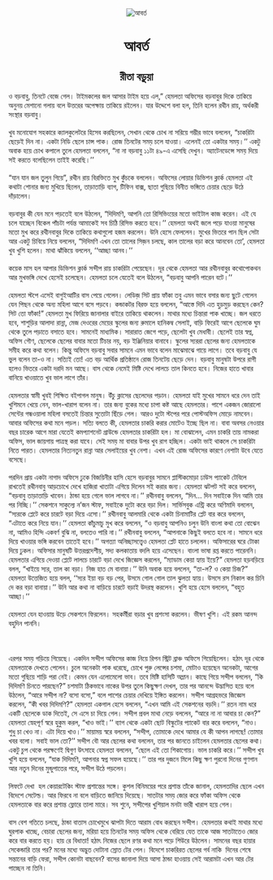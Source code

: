 <div align=center> <img src="http://images.anandabazar.com/polopoly_fs/1.1052216.1569698204!/image/image.jpg_gen/derivatives/box_731_402/image.jpg" alt="আবর্ত" align="center" ></div>
<h1 align=center>আবর্ত</h1>
<h2 align=center>রীতা বড়ুয়া</h2>
&#x993; &#x9AC;&#x9DC;&#x9AC;&#x9BE;&#x9AC;&#x9C1;, &#x9A4;&#x9BF;&#x9A8;&#x99F;&#x9C7; &#x9AC;&#x9C7;&#x99C;&#x9C7; &#x997;&#x9C7;&#x9B2;&#x964; &#x99F;&#x9BE;&#x987;&#x9AE;&#x995;&#x9B2;&#x9C7;&#x9B0; &#x99C;&#x9B2; &#x986;&#x9B8;&#x9BE;&#x9B0; &#x99F;&#x9BE;&#x987;&#x9AE; &#x9B9;&#x9DF;&#x9C7; &#x98F;&#x9B2;,&#x201D; &#x9B9;&#x9C7;&#x9AE;&#x9B2;&#x9A4;&#x9BE; &#x985;&#x9AB;&#x9BF;&#x9B8;&#x9C7;&#x9B0; &#x9AC;&#x9DC;&#x9AC;&#x9BE;&#x9AC;&#x9C1;&#x9B0; &#x9A6;&#x9BF;&#x995;&#x9C7; &#x9A4;&#x9BE;&#x995;&#x9BF;&#x9DF;&#x9C7; &#x985;&#x9A8;&#x9C1;&#x9A8;&#x9DF; &#x9AE;&#x9C7;&#x9B6;&#x9BE;&#x9A8;&#x9CB; &#x997;&#x9B2;&#x9BE;&#x9DF; &#x9AC;&#x9B2;&#x9C7; &#x989;&#x9A4;&#x9CD;&#x9A4;&#x9B0;&#x9C7;&#x9B0; &#x985;&#x9AA;&#x9C7;&#x995;&#x9CD;&#x9B7;&#x9BE;&#x9DF; &#x9A4;&#x9BE;&#x995;&#x9BF;&#x9DF;&#x9C7; &#x9B0;&#x987;&#x9B2;&#x9C7;&#x9A8;&#x964; &#x9AF;&#x9BE;&#x9B0; &#x989;&#x9A6;&#x9CD;&#x9A6;&#x9C7;&#x9B6;&#x9C7; &#x9AC;&#x9B2;&#x9BE; &#x9B9;&#x9B2;, &#x9A4;&#x9BF;&#x9A8;&#x9BF; &#x9B9;&#x9B2;&#x9C7;&#x9A8; &#x9B0;&#x9A5;&#x9C0;&#x9A8; &#x9B0;&#x9BE;&#x9DF;, &#x985;&#x9B0;&#x9CD;&#x9A5;&#x995;&#x9B0;&#x9C0; &#x9B8;&#x982;&#x9B8;&#x9CD;&#x9A5;&#x9BE;&#x9B0; &#x9AC;&#x9DC;&#x9AC;&#x9BE;&#x9AC;&#x9C1;&#x964;&#xA0;<br> <br>&#x996;&#x9C1;&#x9AC; &#x9AE;&#x9A8;&#x9CB;&#x9AF;&#x9CB;&#x997; &#x9B8;&#x9B9;&#x995;&#x9BE;&#x9B0;&#x9C7; &#x995;&#x9CD;&#x9AF;&#x9BE;&#x9B2;&#x995;&#x9C1;&#x9B2;&#x9C7;&#x99F;&#x9B0;&#x9C7; &#x9B9;&#x9BF;&#x9B8;&#x9C7;&#x9AC; &#x995;&#x9B0;&#x99B;&#x9BF;&#x9B2;&#x9C7;&#x9A8;, &#x9B8;&#x9C7;&#x996;&#x9BE;&#x9A8; &#x9A5;&#x9C7;&#x995;&#x9C7; &#x99A;&#x9CB;&#x996; &#x9A8;&#x9BE; &#x9B8;&#x9B0;&#x9BF;&#x9DF;&#x9C7; &#x997;&#x9AE;&#x9CD;&#x9AD;&#x9C0;&#x9B0; &#x9AD;&#x9BE;&#x9AC;&#x9C7; &#x9AC;&#x9B2;&#x9B2;&#x9C7;&#x9A8;, &#x201C;&#x99A;&#x9BE;&#x995;&#x9B0;&#x9BF;&#x99F;&#x9BE; &#x99B;&#x9C7;&#x9DC;&#x9C7;&#x987; &#x9A6;&#x9BF;&#x9A8; &#x9A8;&#x9BE;&#x964; &#x98F;&#x995;&#x99F;&#x9BE; &#x9A8;&#x9BF;&#x9A1;&#x9BF; &#x99B;&#x9C7;&#x9B2;&#x9C7; &#x99A;&#x9BE;&#x9A8;&#x9CD;&#x9B8; &#x9AA;&#x9BE;&#x995;&#x964; &#x9B0;&#x9CB;&#x99C; &#x9A4;&#x9BF;&#x9A8;&#x99F;&#x9C7;&#x9B0; &#x9B8;&#x9AE;&#x9DF; &#x99A;&#x9B2;&#x9C7; &#x9AF;&#x9BE;&#x993;&#x9DF;&#x9BE;&#x964; &#x98F;&#x9B2;&#x9C7;&#x9A8;&#x987; &#x9A4;&#x9CB; &#x98F;&#x995;&#x99F;&#x9BE;&#x9B0; &#x9B8;&#x9AE;&#x9DF;&#x964;&#x2019;&#x2019; &#x98F;&#x995;&#x99F;&#x9C1; &#x985;&#x9AC;&#x9BE;&#x995; &#x9B9;&#x9DF;&#x9C7; &#x99A;&#x9CB;&#x996; &#x995;&#x9AA;&#x9BE;&#x9B2;&#x9C7; &#x9A4;&#x9C1;&#x9B2;&#x9C7; &#x9B9;&#x9C7;&#x9AE;&#x9B2;&#x9A4;&#x9BE; &#x9AC;&#x9B2;&#x9B2;&#x9C7;&#x9A8;, &#x201C;&#x9A8;&#x9BE; &#x9A8;&#x9BE; &#x9AC;&#x9DC;&#x9AC;&#x9BE;&#x9AC;&#x9C1; &#x9E7;&#x9E7;&#x99F;&#x9BE; &#x9EA;&#x9EF;-&#x98F; &#x98F;&#x9B8;&#x9C7;&#x99B;&#x9BF; &#x9A6;&#x9C7;&#x996;&#x9C1;&#x9A8;&#x964; &#x985;&#x9CD;&#x9AF;&#x9BE;&#x99F;&#x9C7;&#x9A8;&#x9A1;&#x9C7;&#x9A8;&#x9CD;&#x9B8;&#x9C7; &#x9B8;&#x9AE;&#x9DF; &#x9A6;&#x9BF;&#x9DF;&#x9C7; &#x9B8;&#x987; &#x995;&#x9B0;&#x9A4;&#x9C7; &#x9AC;&#x9B2;&#x9C7;&#x99B;&#x9BF;&#x9B2;&#x9C7;&#x9A8; &#x9A4;&#x9BE;&#x987;&#x987; &#x995;&#x9B0;&#x9C7;&#x99B;&#x9BF;&#x964;&#x2019;&#x2019;&#xA0;<br> <br>&#x201C;&#x9AF;&#x9BE;&#x9A8; &#x9AF;&#x9BE;&#x9A8; &#x99C;&#x9B2; &#x9A4;&#x9C1;&#x9B2;&#x9C1;&#x9A8; &#x997;&#x9BF;&#x9DF;&#x9C7;&#x201D;, &#x9B0;&#x9A5;&#x9C0;&#x9A8; &#x9B0;&#x9BE;&#x9DF; &#x9AC;&#x9BF;&#x9B0;&#x995;&#x9CD;&#x9A4;&#x9BF;&#x9A4;&#x9C7; &#x9AE;&#x9C1;&#x996; &#x995;&#x9C1;&#x981;&#x99A;&#x995;&#x9C7; &#x9AC;&#x9B2;&#x9B2;&#x9C7;&#x9A8;&#x964; &#x985;&#x9AB;&#x9BF;&#x9B8;&#x9C7;&#x9B0; &#x9B2;&#x9CB;&#x9DF;&#x9BE;&#x9B0; &#x9A1;&#x9BF;&#x9AD;&#x9BF;&#x9B6;&#x9A8; &#x995;&#x9CD;&#x9B2;&#x9BE;&#x9B0;&#x9CD;&#x995; &#x9B9;&#x9C7;&#x9AE;&#x9B2;&#x9A4;&#x9BE; &#x98F;&#x987; &#x995;&#x9A5;&#x9BE;&#x99F;&#x9BE; &#x9B6;&#x9CB;&#x9A8;&#x9BE;&#x9B0; &#x99C;&#x9A8;&#x9CD;&#x9AF; &#x9AE;&#x9C1;&#x996;&#x9BF;&#x9DF;&#x9C7; &#x99B;&#x9BF;&#x9B2;&#x9C7;&#x9A8;, &#x9A4;&#x9BE;&#x9DC;&#x9BE;&#x9A4;&#x9BE;&#x9DC;&#x9BF; &#x9AC;&#x9CD;&#x9AF;&#x9BE;&#x997;, &#x99F;&#x9BF;&#x9AB;&#x9BF;&#x9A8; &#x9AC;&#x9BE;&#x995;&#x9CD;&#x9B8;, &#x99B;&#x9BE;&#x9A4;&#x9BE; &#x997;&#x9C1;&#x99B;&#x9BF;&#x9DF;&#x9C7; &#x9AC;&#x9BF;&#x9A8;&#x9C0;&#x9A4; &#x9AD;&#x999;&#x9CD;&#x997;&#x9BF;&#x9A4;&#x9C7; &#x99A;&#x9C7;&#x9DF;&#x9BE;&#x9B0; &#x99B;&#x9C7;&#x9DC;&#x9C7; &#x989;&#x9A0;&#x9C7; &#x9A6;&#x9BE;&#x981;&#x9DC;&#x9BE;&#x9B2;&#x9C7;&#x9A8;&#x964;<br> <br>&#x9AC;&#x9DC;&#x9AC;&#x9BE;&#x9AC;&#x9C1;&#x9B0; &#x995;&#x9C0; &#x9AF;&#x9C7;&#x9A8; &#x9AE;&#x9A8;&#x9C7; &#x9AA;&#x9DC;&#x9A4;&#x9C7;&#x987; &#x9AC;&#x9B2;&#x9C7; &#x989;&#x9A0;&#x9B2;&#x9C7;&#x9A8;, &#x201C;&#x9A6;&#x9BF;&#x9A6;&#x9BF;&#x9AE;&#x9A3;&#x9BF;, &#x986;&#x9AA;&#x9A8;&#x9BF; &#x9A4;&#x9CB; &#x9B0;&#x9BF;&#x9B8;&#x9BF;&#x9AD;&#x9BF;&#x982;&#x9DF;&#x9C7;&#x9B0; &#x9AE;&#x9A4;&#x9CB; &#x9AD;&#x9BE;&#x987;&#x99F;&#x9BE;&#x9B2; &#x995;&#x9BE;&#x99C; &#x995;&#x9B0;&#x9C7;&#x9A8;&#x964; &#x98F;&#x987; &#x9AF;&#x9C7; &#x99A;&#x9B2;&#x9C7; &#x9AF;&#x9BE;&#x99A;&#x9CD;&#x99B;&#x9C7;&#x9A8; &#x9AC;&#x9BF;&#x995;&#x9C7;&#x9B2; &#x9AA;&#x9BE;&#x981;&#x99A;&#x99F;&#x9BE; &#x9AA;&#x9B0;&#x9CD;&#x9AF;&#x9A8;&#x9CD;&#x9A4; &#x986;&#x9AE;&#x9BE;&#x995;&#x9C7;&#x987; &#x9B8;&#x9AC; &#x99A;&#x9BF;&#x9A0;&#x9BF; &#x9B0;&#x9BF;&#x9B8;&#x9BF;&#x9AD; &#x995;&#x9B0;&#x9A4;&#x9C7; &#x9B9;&#x9AC;&#x9C7;&#x964;&#x2019;&#x2019; &#x9B9;&#x9C7;&#x9AE;&#x9B2;&#x9A4;&#x9BE; &#x985;&#x9A5;&#x987; &#x99C;&#x9B2;&#x9C7; &#x9AA;&#x9DC;&#x9C7; &#x9AF;&#x9BE;&#x993;&#x9DF;&#x9BE; &#x9AE;&#x9BE;&#x9A8;&#x9C1;&#x9B7;&#x9C7;&#x9B0; &#x9AE;&#x9A4;&#x9CB; &#x9AE;&#x9C1;&#x996; &#x995;&#x9B0;&#x9C7; &#x9B0;&#x9A5;&#x9C0;&#x9A8;&#x9AC;&#x9BE;&#x9AC;&#x9C1;&#x9B0; &#x9A6;&#x9BF;&#x995;&#x9C7; &#x9A4;&#x9BE;&#x995;&#x9BF;&#x9DF;&#x9C7; &#x995;&#x9A5;&#x9BE;&#x997;&#x9C1;&#x9B2;&#x9CB; &#x9B9;&#x99C;&#x9AE; &#x995;&#x9B0;&#x9B2;&#x9C7;&#x9A8;&#x964; &#x989;&#x9A8;&#x9BF; &#x9B9;&#x9C7;&#x9B8;&#x9C7; &#x9AB;&#x9C7;&#x9B2;&#x9B2;&#x9C7;&#x9A8;&#x964; &#x9AE;&#x9C1;&#x996;&#x9C7;&#x9B0; &#x9AD;&#x9BF;&#x9A4;&#x9B0;&#x9C7; &#x9AA;&#x9BE;&#x9A8; &#x99B;&#x9BF;&#x9B2; &#x9B8;&#x9C7;&#x99F;&#x9BE; &#x986;&#x9B0; &#x98F;&#x995;&#x99F;&#x9C1; &#x99A;&#x9BF;&#x9AC;&#x9BF;&#x9DF;&#x9C7; &#x9A8;&#x9BF;&#x9DF;&#x9C7; &#x9AC;&#x9B2;&#x9B2;&#x9C7;&#x9A8;, &#x201C;&#x9A6;&#x9BF;&#x9A6;&#x9BF;&#x9AE;&#x9A3;&#x9BF; &#x98F;&#x996;&#x9A8; &#x9A4;&#x9CB; &#x9A4;&#x9BE;&#x9B2;&#x9C7;&#x9B0; &#x9B8;&#x9BF;&#x99C;&#x9BC;&#x9A8; &#x99A;&#x9B2;&#x99B;&#x9C7;, &#x995;&#x9BE;&#x9B2; &#x9A4;&#x9BE;&#x9B2;&#x9C7;&#x9B0; &#x9AC;&#x9DC;&#x9BE; &#x995;&#x9B0;&#x9C7; &#x986;&#x9A8;&#x9AC;&#x9C7;&#x9A8; &#x9A4;&#x9CB;&#x2019;, &#x9B9;&#x9C7;&#x9AE;&#x9B2;&#x9A4;&#x9BE; &#x996;&#x9C1;&#x9AC; &#x996;&#x9C1;&#x9B6;&#x9BF; &#x9B9;&#x9B2;&#x9C7;&#x9A8;&#x964; &#x9AE;&#x9BE;&#x9A5;&#x9BE; &#x99D;&#x9BE;&#x981;&#x995;&#x9BF;&#x9DF;&#x9C7; &#x9AC;&#x9B2;&#x9B2;&#x9C7;&#x9A8;, &#x2018;&#x2018;&#x986;&#x99A;&#x9CD;&#x99B;&#x9BE; &#x986;&#x9A8;&#x9AC;&#x964;&#x2019;&#x2019;&#xA0;<br> <br>&#x995;&#x9DF;&#x9C7;&#x995; &#x9AE;&#x9BE;&#x9B8; &#x9B9;&#x9B2; &#x986;&#x9AA;&#x9BE;&#x9B0; &#x9A1;&#x9BF;&#x9AD;&#x9BF;&#x9B6;&#x9A8; &#x995;&#x9CD;&#x9B2;&#x9BE;&#x9B0;&#x9CD;&#x995; &#x9B8;&#x9A8;&#x9CD;&#x9A6;&#x9C0;&#x9AA; &#x9B0;&#x9BE;&#x9DF; &#x99A;&#x9BE;&#x995;&#x9B0;&#x9BF;&#x99F;&#x9BE; &#x9AA;&#x9C7;&#x9DF;&#x9C7;&#x99B;&#x9C7;&#x9A8;&#x964; &#x9A6;&#x9C2;&#x9B0; &#x9A5;&#x9C7;&#x995;&#x9C7; &#x9B9;&#x9C7;&#x9AE;&#x9B2;&#x9A4;&#x9BE; &#x986;&#x9B0; &#x9B0;&#x9A5;&#x9C0;&#x9A8;&#x9AC;&#x9BE;&#x9AC;&#x9C1;&#x9B0; &#x995;&#x9A5;&#x9CB;&#x9AA;&#x9CB;&#x995;&#x9A5;&#x9A8; &#x986;&#x9B0; &#x9AE;&#x9C1;&#x996;&#x9AD;&#x999;&#x9CD;&#x997;&#x9BF; &#x9A6;&#x9C7;&#x996;&#x9C7; &#x9B9;&#x9C7;&#x9B8;&#x9C7;&#x987; &#x99A;&#x9B2;&#x9C7;&#x99B;&#x9C7;&#x9A8;&#x964; &#x9B9;&#x9C7;&#x9AE;&#x9B2;&#x9A4;&#x9BE; &#x99A;&#x9B2;&#x9C7; &#x9AF;&#x9C7;&#x9A4;&#x9C7;&#x987; &#x9AC;&#x9B2;&#x9C7; &#x989;&#x9A0;&#x9B2;&#x9C7;&#x9A8;, &#x201C;&#x9AC;&#x9DC;&#x9AC;&#x9BE;&#x9AC;&#x9C1; &#x986;&#x9AA;&#x9A8;&#x9BF; &#x9AA;&#x9BE;&#x9B0;&#x9C7;&#x9A8; &#x9AC;&#x99F;&#x9C7;&#x964;&#x2019;&#x2019;<br> <br>&#x9B9;&#x9C7;&#x9AE;&#x9B2;&#x9A4;&#x9BE; &#x9B8;&#x9CD;&#x99F;&#x9AA;&#x9C7; &#x98F;&#x9B8;&#x9C7;&#x987; &#x9AC;&#x9BE;&#x997;&#x9C1;&#x987;&#x986;&#x99F;&#x9BF;&#x9B0; &#x9AC;&#x9BE;&#x9B8; &#x9AA;&#x9C7;&#x9DF;&#x9C7; &#x997;&#x9C7;&#x9B2;&#x9C7;&#x9A8;&#x964; &#x9B2;&#x9C7;&#x9A1;&#x9BF;&#x99C;&#x9BC; &#x9B8;&#x9BF;&#x99F; &#x9AA;&#x9CD;&#x9B0;&#x9BE;&#x9DF; &#x9AB;&#x9BE;&#x981;&#x995;&#x9BE; &#x9A4;&#x9AC;&#x9C1; &#x98F;&#x9AE;&#x9A8; &#x9AD;&#x9BE;&#x9AC;&#x9C7; &#x9AC;&#x9B8;&#x9BE;&#x9B0; &#x99C;&#x9A8;&#x9CD;&#x9AF; &#x99B;&#x9C1;&#x99F;&#x9C7; &#x997;&#x9C7;&#x9B2;&#x9C7;&#x9A8; &#x9AF;&#x9C7;&#x9A8; &#x9AA;&#x9BF;&#x99B;&#x9A8; &#x9A5;&#x9C7;&#x995;&#x9C7; &#x985;&#x9A8;&#x9CD;&#x9AF; &#x9AE;&#x9B9;&#x9BF;&#x9B2;&#x9BE; &#x986;&#x997;&#x9C7; &#x9AC;&#x9B8;&#x9C7; &#x9AA;&#x9DC;&#x9AC;&#x9C7;&#x964; &#x995;&#x9A8;&#x9CD;&#x9A1;&#x9BE;&#x995;&#x99F;&#x9B0; &#x9AC;&#x9BF;&#x9B0;&#x995;&#x9CD;&#x9A4; &#x9B9;&#x9DF;&#x9C7; &#x9AC;&#x9B2;&#x9B2;&#x9C7;&#x9A8;, &#x201C;&#x986;&#x9B8;&#x9CD;&#x9A4;&#x9C7; &#x9A6;&#x9BF;&#x9A6;&#x9BF; &#x98F;&#x9A4; &#x9B9;&#x9C1;&#x9DC;&#x9AE;&#x9C1;&#x9DC; &#x995;&#x9B0;&#x99B;&#x9C7;&#x9A8; &#x995;&#x9C7;&#x9A8;? &#x9B8;&#x9BF;&#x99F; &#x9A4;&#x9CB; &#x9AB;&#x9BE;&#x981;&#x995;&#x9BE;!&#x201D; &#x9B9;&#x9C7;&#x9AE;&#x9B2;&#x9A4;&#x9BE; &#x9AE;&#x9C1;&#x996; &#x9AB;&#x9BF;&#x9B0;&#x9BF;&#x9DF;&#x9C7; &#x99C;&#x9BE;&#x9A8;&#x9BE;&#x9B2;&#x9BE;&#x9B0; &#x9AC;&#x9BE;&#x987;&#x9B0;&#x9C7; &#x9A4;&#x9BE;&#x995;&#x9BF;&#x9DF;&#x9C7; &#x9A5;&#x9BE;&#x995;&#x9B2;&#x9C7;&#x9A8;&#x964; &#x9AE;&#x9BE;&#x9A5;&#x9BE;&#x9B0; &#x9AE;&#x9A7;&#x9CD;&#x9AF;&#x9C7; &#x99A;&#x9BF;&#x9A8;&#x9CD;&#x9A4;&#x9BE;&#x9B0;&#x9BE; &#x9AA;&#x9BE;&#x995; &#x996;&#x9BE;&#x99A;&#x9CD;&#x99B;&#x9C7;&#x964; &#x99C;&#x9B2; &#x9A7;&#x9B0;&#x9A4;&#x9C7; &#x9B9;&#x9AC;&#x9C7;, &#x9B6;&#x9BE;&#x9B6;&#x9C1;&#x9DC;&#x9BF;&#x9B0; &#x986;&#x9B2;&#x9BE;&#x9A6;&#x9BE; &#x9B0;&#x9BE;&#x9A8;&#x9CD;&#x9A8;&#x9BE;, &#x9AE;&#x9C7;&#x99C; &#x9A6;&#x9C7;&#x993;&#x9B0;&#x9C7;&#x9B0; &#x9AE;&#x9C7;&#x9DF;&#x9C7;&#x9B0; &#x9B8;&#x9CD;&#x995;&#x9C1;&#x9B2;&#x9C7;&#x9B0; &#x99C;&#x9A8;&#x9CD;&#x9AF; &#x9B0;&#x9C1;&#x9AE;&#x9BE;&#x9B2;&#x9C7; &#x9B9;&#x9BE;&#x9A8;&#x9BF;&#x995;&#x9AE;&#x9CD;&#x9AC; &#x9B8;&#x9C7;&#x9B2;&#x9BE;&#x987;, &#x9AC;&#x9BE;&#x9DC;&#x9BF; &#x9AB;&#x9BF;&#x9B0;&#x9C7;&#x987; &#x986;&#x997;&#x9C7; &#x99B;&#x9C7;&#x9B2;&#x9C7;&#x995;&#x9C7; &#x998;&#x9C1;&#x9AE; &#x9A5;&#x9C7;&#x995;&#x9C7; &#x9A4;&#x9C1;&#x9B2;&#x9C7; &#x9AA;&#x9DC;&#x9BE;&#x9A4;&#x9C7; &#x9AC;&#x9B8;&#x9BE;&#x9A4;&#x9C7; &#x9B9;&#x9AC;&#x9C7;&#x964; &#x9B8;&#x9BE;&#x9AE;&#x9A8;&#x9C7;&#x987; &#x9AE;&#x9BE;&#x9A7;&#x9CD;&#x9AF;&#x9AE;&#x9BF;&#x995;&#x964; &#x9B8;&#x9BE;&#x9B0;&#x9BE;&#x9B0;&#x9BE;&#x9A4; &#x99C;&#x9C7;&#x997;&#x9C7; &#x9AA;&#x9DC;&#x9C7;, &#x99B;&#x9C7;&#x9B2;&#x9C7;&#x99F;&#x9BE; &#x996;&#x9C1;&#x9AC; &#x9AE;&#x9C7;&#x9A7;&#x9BE;&#x9AC;&#x9C0;&#x964; &#x99B;&#x9C7;&#x9B2;&#x9C7;&#x987; &#x9A4;&#x9BE;&#x9B0; &#x9B8;&#x9CD;&#x9AC;&#x9AA;&#x9CD;&#x9A8;, &#x985;&#x9AB;&#x9BF;&#x9B8; &#x997;&#x9CC;&#x9A3;, &#x99B;&#x9C7;&#x9B2;&#x9C7;&#x995;&#x9C7; &#x99B;&#x9C7;&#x9B2;&#x9C7;&#x9B0; &#x9AC;&#x9BE;&#x9AC;&#x9BE;&#x9B0; &#x9AE;&#x9A4;&#x9CB; &#x99F;&#x9BF;&#x99A;&#x9BE;&#x9B0; &#x9A8;&#x9DF;, &#x9AC;&#x9DC; &#x987;&#x99E;&#x9CD;&#x99C;&#x9BF;&#x9A8;&#x9BF;&#x9DF;&#x9BE;&#x9B0; &#x9AC;&#x9BE;&#x9A8;&#x9BE;&#x9AC;&#x9C7;&#x964; &#x9B8;&#x9CD;&#x995;&#x9C1;&#x9B2;&#x9C7;&#x9B0; &#x9B8;&#x9CD;&#x9AF;&#x9B0;&#x9B0;&#x9BE; &#x99B;&#x9C7;&#x9B2;&#x9C7;&#x9B0; &#x99C;&#x9A8;&#x9CD;&#x9AF; &#x9B9;&#x9C7;&#x9AE;&#x9B2;&#x9A4;&#x9BE;&#x995;&#x9C7; &#x9B8;&#x9AE;&#x9C0;&#x9B9; &#x995;&#x9B0;&#x9C7; &#x995;&#x9A5;&#x9BE; &#x9AC;&#x9B2;&#x9C7;&#x9A8;&#x964; &#x995;&#x9BF;&#x9A8;&#x9CD;&#x9A4;&#x9C1; &#x985;&#x9AB;&#x9BF;&#x9B8;&#x9C7; &#x9AC;&#x9DC;&#x9AC;&#x9BE;&#x9AC;&#x9C1; &#x9B8;&#x9AC;&#x9BE;&#x9B0; &#x9B8;&#x9BE;&#x9AE;&#x9A8;&#x9C7; &#x98F;&#x9AE;&#x9A8; &#x9AD;&#x9BE;&#x9AC;&#x9C7; &#x9AC;&#x9B2;&#x9C7;&#x9A8; &#x9AE;&#x9BE;&#x99D;&#x9C7;&#x9AE;&#x9BE;&#x99D;&#x9C7; &#x997;&#x9BE;&#x9DF;&#x9C7; &#x9B2;&#x9BE;&#x997;&#x9C7;&#x964; &#x9A4;&#x9AC;&#x9C7; &#x9AC;&#x9DC;&#x9AC;&#x9BE;&#x9AC;&#x9C1; &#x9AF;&#x9C7; &#x9AD;&#x9C1;&#x9B2; &#x9AC;&#x9B2;&#x9C7;&#x9A8; &#x9A4;&#x9BE;-&#x993; &#x9A8;&#x9BE;&#x964; &#x9B8;&#x9A4;&#x9CD;&#x9AF;&#x9BF;&#x987; &#x9A4;&#x9CB;! &#x98F;&#x9A4; &#x9AC;&#x9DC; &#x986;&#x9B0;&#x9CD;&#x9A5;&#x9BF;&#x995; &#x9AA;&#x9CD;&#x9B0;&#x9A4;&#x9BF;&#x9B7;&#x9CD;&#x9A0;&#x9BE;&#x9A8;&#x9C7; &#x9B0;&#x9CB;&#x99C; &#x9A4;&#x9BF;&#x9A8;&#x99F;&#x9C7;&#x9DF; &#x99B;&#x9C7;&#x9DC;&#x9C7; &#x9A6;&#x9C7;&#x9A8;&#x964; &#x9AC;&#x9DC;&#x9AC;&#x9BE;&#x9AC;&#x9C1; &#x9AE;&#x9BE;&#x9A8;&#x9C1;&#x9B7;&#x99F;&#x9BE; &#x989;&#x9AA;&#x9B0;&#x9C7; &#x9B0;&#x9BE;&#x997;&#x9C0; &#x9B9;&#x9B2;&#x9C7;&#x993; &#x9AD;&#x9BF;&#x9A4;&#x9B0;&#x9C7; &#x98F;&#x995;&#x99F;&#x9BE; &#x9A6;&#x9B0;&#x9A6;&#x9BF; &#x9AE;&#x9A8; &#x986;&#x99B;&#x9C7;&#x964; &#x9AC;&#x9BE;&#x9B8; &#x9A5;&#x9C7;&#x995;&#x9C7; &#x9A8;&#x9C7;&#x9AE;&#x9C7;&#x987; &#x9AE;&#x9BF;&#x9B7;&#x9CD;&#x99F;&#x9BF; &#x9A6;&#x9C7;&#x996;&#x9C7; &#x9B2;&#x9BE;&#x9B2;&#x99A;&#x9C7; &#x9A4;&#x9BE;&#x9B2; &#x995;&#x9BF;&#x9A8;&#x9A4;&#x9C7; &#x9B9;&#x9AC;&#x9C7;&#x964; &#x9A8;&#x9BF;&#x99C;&#x9C7;&#x9B0; &#x9B9;&#x9BE;&#x9A4;&#x9C7; &#x996;&#x9BE;&#x9AC;&#x9BE;&#x9B0; &#x9AC;&#x9BE;&#x9A8;&#x9BF;&#x9DF;&#x9C7; &#x996;&#x9BE;&#x993;&#x9DF;&#x9BE;&#x9A4;&#x9C7; &#x996;&#x9C1;&#x9AC; &#x9AD;&#x9BE;&#x9B2; &#x9B2;&#x9BE;&#x997;&#x9C7; &#x9A4;&#x9BE;&#x981;&#x9B0;&#x964;&#xA0;<br> <br>&#x9B9;&#x9C7;&#x9AE;&#x9B2;&#x9A4;&#x9BE;&#x9B0; &#x9B8;&#x9CD;&#x9AC;&#x9BE;&#x9AE;&#x9C0; &#x996;&#x9C1;&#x9AC;&#x987; &#x9B6;&#x9BF;&#x995;&#x9CD;&#x9B7;&#x9BF;&#x9A4; &#x9AC;&#x987;&#x9AA;&#x9BE;&#x997;&#x9B2; &#x9AE;&#x9BE;&#x9A8;&#x9C1;&#x9B7;&#x964; &#x989;&#x981;&#x99A;&#x9C1; &#x995;&#x9CD;&#x9B2;&#x9BE;&#x9B8;&#x9C7;&#x9B0; &#x99B;&#x9C7;&#x9B2;&#x9C7;&#x9A6;&#x9C7;&#x9B0; &#x9AA;&#x9DC;&#x9BE;&#x9A8;&#x964; &#x9B9;&#x9C7;&#x9AE;&#x9B2;&#x9A4;&#x9BE; &#x9AF;&#x9BE;&#x987; &#x9AE;&#x9C1;&#x996;&#x9C7;&#x9B0; &#x9B8;&#x9BE;&#x9AE;&#x9A8;&#x9C7; &#x9A7;&#x9B0;&#x9C7; &#x9A6;&#x9C7;&#x9A8; &#x9A4;&#x9BE;&#x987; &#x996;&#x9C1;&#x9B6;&#x9BF;&#x9AE;&#x9A8;&#x9C7; &#x996;&#x9C7;&#x9DF;&#x9C7; &#x9A8;&#x9C7;&#x9A8;, &#x9AD;&#x9BE;&#x9B2;-&#x996;&#x9BE;&#x9B0;&#x9BE;&#x9AA; &#x9AC;&#x9B2;&#x9C7;&#x9A8; &#x9A8;&#x9BE;&#x964; &#x9A4;&#x9BE;&#x9B0; &#x99C;&#x9A8;&#x9CD;&#x9AF; &#x9AC;&#x9C1;&#x995;&#x9C7;&#x9B0; &#x9AE;&#x9A7;&#x9CD;&#x9AF;&#x9C7; &#x99A;&#x9BE;&#x9AA;&#x9BE; &#x995;&#x9B7;&#x9CD;&#x99F; &#x986;&#x99B;&#x9C7; &#x9B9;&#x9C7;&#x9AE;&#x9B2;&#x9A4;&#x9BE;&#x9B0;&#x964; &#x9AA;&#x9BE;&#x9B6;&#x9C7; &#x98F;&#x995;&#x99C;&#x9A8; &#x99C;&#x9CB;&#x9B0;&#x9BE;&#x9B2;&#x9CB; &#x9B8;&#x9C7;&#x9A8;&#x9CD;&#x99F;&#x9C7;&#x9B0; &#x997;&#x9A8;&#x9CD;&#x9A7;&#x993;&#x9DF;&#x9BE;&#x9B2;&#x9BE; &#x9AE;&#x9B9;&#x9BF;&#x9B2;&#x9BE; &#x9AC;&#x9B8;&#x9A4;&#x9C7;&#x987; &#x99A;&#x9BF;&#x9A8;&#x9CD;&#x9A4;&#x9BE;&#x9B0; &#x9B8;&#x9C1;&#x9A4;&#x9CB;&#x99F;&#x9BE; &#x99B;&#x9BF;&#x981;&#x9DC;&#x9C7; &#x997;&#x9C7;&#x9B2;&#x964; &#x986;&#x9B0;&#x993; &#x9A6;&#x9C1;&#x99F;&#x9CB; &#x9B8;&#x9CD;&#x99F;&#x9AA;&#x9C7;&#x9B0; &#x9AA;&#x9B0;&#x9C7; &#x9AA;&#x9CB;&#x9B8;&#x9CD;&#x99F;&#x985;&#x9AB;&#x9BF;&#x9B8; &#x9AE;&#x9CB;&#x9DC;&#x9C7; &#x9A8;&#x9BE;&#x9AE;&#x9AC;&#x9C7;&#x9A8;&#x964; &#x986;&#x9AC;&#x9BE;&#x9B0; &#x985;&#x9AB;&#x9BF;&#x9B8;&#x9C7;&#x9B0; &#x995;&#x9A5;&#x9BE; &#x9AE;&#x9A8;&#x9C7; &#x9AA;&#x9DC;&#x9B2;&#x964; &#x9B8;&#x9A4;&#x9CD;&#x9AF;&#x9BF; &#x9AC;&#x9B2;&#x9A4;&#x9C7; &#x995;&#x9C0;, &#x9B9;&#x9C7;&#x9AE;&#x9B2;&#x9A4;&#x9BE;&#x9B0; &#x99A;&#x9BE;&#x995;&#x9B0;&#x9BF; &#x995;&#x9B0;&#x9BE;&#x9B0; &#x9AE;&#x9CB;&#x99F;&#x9C7;&#x993; &#x987;&#x99A;&#x9CD;&#x99B;&#x9C7; &#x99B;&#x9BF;&#x9B2; &#x9A8;&#x9BE;&#x964; &#x9AC;&#x9BE;&#x9AC;&#x9BE; &#x985;&#x9AC;&#x9B8;&#x9B0; &#x9A8;&#x9C7;&#x993;&#x9DF;&#x9BE;&#x9B0; &#x9AC;&#x99B;&#x9B0; &#x99A;&#x9BE;&#x9B0;&#x9C7;&#x995; &#x986;&#x997;&#x9C7; &#x9AE;&#x9BE;&#x9B0;&#x9BE; &#x9AF;&#x9C7;&#x9A4;&#x9C7;&#x987; &#x995;&#x9AE;&#x9AA;&#x9CD;&#x9AF;&#x9BE;&#x9B6;&#x9A8;&#x9C7;&#x99F; &#x997;&#x9CD;&#x9B0;&#x9BE;&#x989;&#x9A8;&#x9CD;&#x9A1;&#x9C7; &#x9B9;&#x9C7;&#x9AE;&#x9B2;&#x9A4;&#x9BE;&#x9B0; &#x99A;&#x9BE;&#x995;&#x9B0;&#x9BF;&#x99F;&#x9BE; &#x9B9;&#x9B2;&#x964; &#x9AE;&#x9BE; &#x9AC;&#x9CB;&#x99D;&#x9BE;&#x9B2;&#x9C7;&#x9A8;, &#x98F;&#x9AE;&#x9A8; &#x99A;&#x9BE;&#x995;&#x9B0;&#x9BF; &#x9A4;&#x9BE;&#x9DF; &#x9A8;&#x9BE;&#x9AE;&#x995;&#x9B0;&#x9BE; &#x985;&#x9AB;&#x9BF;&#x9B8;, &#x9AD;&#x9BE;&#x9B2; &#x99C;&#x9BE;&#x9DF;&#x997;&#x9BE;&#x9DF; &#x9AA;&#x9BE;&#x9A4;&#x9CD;&#x9B0;&#x9B8;&#x9CD;&#x9A5; &#x995;&#x9B0;&#x9BE; &#x9AF;&#x9BE;&#x9AC;&#x9C7;&#x964; &#x9B8;&#x9C7;&#x987; &#x9B8;&#x9AE;&#x9DF; &#x9AE;&#x9BE; &#x9AC;&#x9BE;&#x9AC;&#x9BE;&#x9B0; &#x989;&#x9AA;&#x9B0; &#x996;&#x9C1;&#x9AC; &#x9B0;&#x9BE;&#x997; &#x9B9;&#x99A;&#x9CD;&#x99B;&#x9BF;&#x9B2;&#x964; &#x98F;&#x995;&#x99F;&#x9BE; &#x9AD;&#x9BE;&#x987; &#x9A5;&#x9BE;&#x995;&#x9B2;&#x9C7; &#x9B8;&#x9C7; &#x99A;&#x9BE;&#x995;&#x9B0;&#x9BF;&#x99F;&#x9BE; &#x9A8;&#x9BF;&#x9A4;&#x9C7; &#x9AA;&#x9BE;&#x9B0;&#x9A4;&#x964; &#x9B9;&#x9C7;&#x9AE;&#x9B2;&#x9A4;&#x9BE;&#x9B0; &#x9A8;&#x9BF;&#x9A4;&#x9CD;&#x9AF;&#x9A8;&#x9A4;&#x9C1;&#x9A8; &#x9B0;&#x9BE;&#x9A8;&#x9CD;&#x9A8;&#x9BE; &#x986;&#x9B0; &#x9B8;&#x9C7;&#x9B2;&#x9BE;&#x987;&#x9DF;&#x9C7;&#x9B0; &#x996;&#x9C1;&#x9AC; &#x9A8;&#x9C7;&#x9B6;&#x9BE;&#x964; &#x98F;&#x996;&#x9A8; &#x98F;&#x987; &#x9B0;&#x9CB;&#x99C; &#x985;&#x9AB;&#x9BF;&#x9B8;&#x9C7;&#x9B0; &#x995;&#x9BE;&#x9B0;&#x9A3;&#x9C7; &#x9A8;&#x9C7;&#x9B6;&#x9BE;&#x99F;&#x9BE; &#x989;&#x9AC;&#x9C7; &#x9AF;&#x9C7;&#x9A4;&#x9C7; &#x9AC;&#x9B8;&#x9C7;&#x99B;&#x9C7;&#x964;&#xA0;<br> <br>&#x9AA;&#x9B0;&#x9A6;&#x9BF;&#x9A8; &#x9AA;&#x9CD;&#x9B0;&#x9BE;&#x9DF; &#x98F;&#x995;&#x99F;&#x9BE; &#x9A8;&#x9BE;&#x997;&#x9BE;&#x9A6; &#x985;&#x9AB;&#x9BF;&#x9B8;&#x9C7; &#x9A2;&#x9C1;&#x995;&#x9C7; &#x9AC;&#x9BF;&#x99C;&#x9DF;&#x9BF;&#x9A8;&#x9C0;&#x9B0; &#x9B9;&#x9BE;&#x9B8;&#x9BF; &#x9B9;&#x9C7;&#x9B8;&#x9C7; &#x9AC;&#x9DC;&#x9AC;&#x9BE;&#x9AC;&#x9C1;&#x9B0; &#x9B8;&#x9BE;&#x9AE;&#x9A8;&#x9C7; &#x9AA;&#x9CD;&#x9B2;&#x9BE;&#x9B8;&#x9CD;&#x99F;&#x9BF;&#x995;&#x9AE;&#x9CB;&#x9DC;&#x9BE; &#x9A2;&#x9BE;&#x989;&#x9B8; &#x9AA;&#x9CD;&#x9AF;&#x9BE;&#x995;&#x9C7;&#x99F; &#x99F;&#x9C7;&#x9AC;&#x9BF;&#x9B2;&#x9C7; &#x9B0;&#x9BE;&#x996;&#x9A4;&#x9C7;&#x987; &#x9B0;&#x9A5;&#x9C0;&#x9A8;&#x9AC;&#x9BE;&#x9AC;&#x9C1; &#x986;&#x9DC;&#x99A;&#x9CB;&#x996;&#x9C7; &#x9A6;&#x9C7;&#x996;&#x9C7; &#x9B9;&#x9BE;&#x99C;&#x9BF;&#x9B0;&#x9BE; &#x996;&#x9BE;&#x9A4;&#x9BE;&#x99F;&#x9BE; &#x98F;&#x997;&#x9BF;&#x9DF;&#x9C7; &#x9A6;&#x9BF;&#x9B2;&#x9C7;&#x9A8; &#x9B8;&#x987; &#x995;&#x9B0;&#x9BE;&#x9B0; &#x99C;&#x9A8;&#x9CD;&#x9AF;&#x964; &#x9B9;&#x9C7;&#x9AE;&#x9B2;&#x9A4;&#x9BE; &#x99D;&#x99F;&#x9AA;&#x99F; &#x9B8;&#x987; &#x995;&#x9B0;&#x9C7; &#x9AC;&#x9B2;&#x9B2;&#x9C7;&#x9A8;, &#x201C;&#x9AC;&#x9DC;&#x9AC;&#x9BE;&#x9AC;&#x9C1; &#x9A4;&#x9BE;&#x9DC;&#x9BE;&#x9A4;&#x9BE;&#x9DC;&#x9BF; &#x996;&#x9BE;&#x9AC;&#x9C7;&#x9A8;&#x964; &#x9A0;&#x9BE;&#x9A8;&#x9CD;&#x9A1;&#x9BE; &#x9B9;&#x9DF;&#x9C7; &#x997;&#x9C7;&#x9B2;&#x9C7; &#x9AD;&#x9BE;&#x9B2; &#x9B2;&#x9BE;&#x997;&#x9AC;&#x9C7; &#x9A8;&#x9BE;&#x964;&#x2019;&#x2019; &#x9B0;&#x9A5;&#x9C0;&#x9A8;&#x9AC;&#x9BE;&#x9AC;&#x9C1; &#x9AC;&#x9B2;&#x9B2;&#x9C7;&#x9A8;, &#x201C;&#x9A6;&#x9BF;&#x9A8;... &#x9A6;&#x9BF;&#x9A8; &#x9B8;&#x9AC;&#x9BE;&#x987;&#x995;&#x9C7; &#x9A6;&#x9BF;&#x9A8; &#x986;&#x9AE;&#x9BF; &#x9A4;&#x9BE;&#x9B0; &#x9AA;&#x9B0; &#x9A8;&#x9BF;&#x99A;&#x9CD;&#x99B;&#x9BF;&#x964;&#x2019;&#x2019; &#x9B8;&#x9C7;&#x995;&#x9B6;&#x9A8;&#x9C7; &#x9B8;&#x9BE;&#x995;&#x9C1;&#x9B2;&#x9CD;&#x9AF;&#x9C7; &#x9A8;&#x2019;&#x99C;&#x9A8; &#x9B8;&#x9CD;&#x99F;&#x9BE;&#x9AB;, &#x9B8;&#x9AC;&#x9BE;&#x987;&#x995;&#x9C7; &#x9A6;&#x9C1;&#x99F;&#x9CB; &#x995;&#x9B0;&#x9C7; &#x9AC;&#x9DC;&#x9BE; &#x9A6;&#x9BF;&#x9B2;&#x964; &#x9B8;&#x9BE;&#x9B0;&#x9CD;&#x9AD;&#x9BF;&#x9B8;&#x9AC;&#x9C1;&#x995; &#x98F;&#x9A8;&#x9CD;&#x99F;&#x9CD;&#x9B0;&#x9BF; &#x995;&#x9B0;&#x9C7; &#x985;&#x9A3;&#x9BF;&#x9AE;&#x9BE;&#x9A6;&#x9BF; &#x9AC;&#x9B2;&#x9B2;&#x9C7;&#x9A8;, &#x201C;&#x9B8;&#x9CD;&#x9AF;&#x9B0;&#x995;&#x9C7; &#x9AA;&#x9CD;&#x9B2;&#x9C7;&#x99F;&#x9C7; &#x995;&#x9B0;&#x9C7; &#x99A;&#x9BE;&#x9B0;&#x99F;&#x9C7; &#x9AC;&#x9DC;&#x9BE; &#x9A6;&#x9BF;&#x9DF;&#x9C7; &#x98F;&#x9B8;&#x9CB;&#x964;&#x2019;&#x2019; &#x9B0;&#x9A5;&#x9C0;&#x9A8;&#x9AC;&#x9BE;&#x9AC;&#x9C1; &#x986;&#x9B2;&#x9AE;&#x9BE;&#x9B0;&#x9BF; &#x9A5;&#x9C7;&#x995;&#x9C7; &#x98F;&#x995;&#x99F;&#x9BE; &#x99A;&#x9BF;&#x9A8;&#x9BE;&#x9AE;&#x9BE;&#x99F;&#x9BF;&#x9B0; &#x9AA;&#x9CD;&#x9B2;&#x9C7;&#x99F; &#x9AC;&#x9BE;&#x9B0; &#x995;&#x9B0;&#x9C7; &#x9AC;&#x9B2;&#x9B2;&#x9C7;&#x9A8;, &#x201C;&#x98F;&#x99F;&#x9BE;&#x9A4;&#x9C7; &#x995;&#x9B0;&#x9C7; &#x9A8;&#x9BF;&#x9DF;&#x9C7; &#x9AF;&#x9BE;&#x9A8;&#x964;&#x2019;&#x2019; &#x9B9;&#x9C7;&#x9AE;&#x9B2;&#x9A4;&#x9BE; &#x995;&#x9BE;&#x981;&#x99A;&#x9C1;&#x9AE;&#x9BE;&#x99A;&#x9C1; &#x9AE;&#x9C1;&#x996; &#x995;&#x9B0;&#x9C7; &#x9AC;&#x9B2;&#x9B2;&#x9C7;&#x9A8;, &#x201C;&#x993; &#x9AC;&#x9DC;&#x9AC;&#x9BE;&#x9AC;&#x9C1; &#x986;&#x9AA;&#x9A8;&#x9BF;&#x993; &#x99A;&#x9B2;&#x9C1;&#x9A8; &#x989;&#x9A8;&#x9BF; &#x9AC;&#x9BE;&#x982;&#x9B2;&#x9BE; &#x995;&#x9A5;&#x9BE; &#x9A4;&#x9CB; &#x9AC;&#x9CB;&#x99D;&#x9C7;&#x9A8; &#x9A8;&#x9BE;, &#x986;&#x9AE;&#x9BF;&#x993; &#x9B9;&#x9BF;&#x9A8;&#x9CD;&#x9A6;&#x9BF; &#x98F;&#x995;&#x9AC;&#x9B0;&#x9CD;&#x9A3; &#x9AC;&#x9C1;&#x99D;&#x9BF; &#x9A8;&#x9BE;, &#x9AC;&#x9B2;&#x9A4;&#x9C7;&#x993; &#x9AA;&#x9BE;&#x9B0;&#x9BF; &#x9A8;&#x9BE;&#x964;&#x2019;&#x2019; &#x9B0;&#x9A5;&#x9C0;&#x9A8;&#x9AC;&#x9BE;&#x9AC;&#x9C1; &#x9AC;&#x9B2;&#x9B2;&#x9C7;&#x9A8;, &#x201C;&#x986;&#x9AA;&#x9A8;&#x9BE;&#x995;&#x9C7; &#x995;&#x9BF;&#x99B;&#x9C1;&#x987; &#x9AC;&#x9B2;&#x9A4;&#x9C7; &#x9B9;&#x9AC;&#x9C7; &#x9A8;&#x9BE;&#x964; &#x9B8;&#x9BE;&#x9AE;&#x9A8;&#x9C7; &#x9A7;&#x9B0;&#x9C7; &#x9A6;&#x9BF;&#x9DF;&#x9C7; &#x996;&#x9BE;&#x993;&#x9DF;&#x9BE;&#x9B0; &#x9AD;&#x999;&#x9CD;&#x997;&#x9BF; &#x995;&#x9B0;&#x9AC;&#x9C7;&#x9A8; &#x9A4;&#x9BE;&#x9A4;&#x9C7;&#x987; &#x9B9;&#x9AC;&#x9C7;&#x964;&#x2019;&#x2019; &#x985;&#x997;&#x9A4;&#x9CD;&#x9AF;&#x9BE; &#x985;&#x9A8;&#x9BF;&#x99A;&#x9CD;&#x99B;&#x9BE;&#x9B8;&#x9A4;&#x9CD;&#x9A4;&#x9CD;&#x9AC;&#x9C7;&#x993; &#x9B9;&#x9C7;&#x9AE;&#x9B2;&#x9A4;&#x9BE; &#x9AA;&#x9CD;&#x9B2;&#x9C7;&#x99F; &#x9B9;&#x9BE;&#x9A4;&#x9C7; &#x99A;&#x9B2;&#x9B2;&#x9C7;&#x9A8;&#x964; &#x985;&#x9AB;&#x9BF;&#x9B8;&#x9BE;&#x9B0;&#x9C7;&#x9B0; &#x998;&#x9B0;&#x9C7; &#x99F;&#x9CB;&#x995;&#x9BE; &#x9A6;&#x9BF;&#x9DF;&#x9C7; &#x9A2;&#x9C1;&#x995;&#x9B2;&#x964; &#x985;&#x9AB;&#x9BF;&#x9B8;&#x9BE;&#x9B0; &#x9AE;&#x9BE;&#x9A8;&#x9C1;&#x9B7;&#x99F;&#x9BF; &#x989;&#x9A4;&#x9CD;&#x9A4;&#x9B0;&#x9AA;&#x9CD;&#x9B0;&#x9A6;&#x9C7;&#x9B6;&#x9C0;&#x9DF;, &#x9B8;&#x9A6;&#x9CD;&#x9AF; &#x995;&#x9B2;&#x995;&#x9BE;&#x9A4;&#x9BE;&#x9DF; &#x9AC;&#x9A6;&#x9B2;&#x9BF; &#x9B9;&#x9DF;&#x9C7; &#x98F;&#x9B8;&#x9C7;&#x99B;&#x9C7;&#x9A8;&#x964; &#x9AC;&#x9BE;&#x982;&#x9B2;&#x9BE; &#x9AD;&#x9BE;&#x9B7;&#x9BE; &#x9B0;&#x9AA;&#x9CD;&#x9A4; &#x995;&#x9B0;&#x9A4;&#x9C7; &#x9AA;&#x9BE;&#x9B0;&#x9C7;&#x9A8;&#x9A8;&#x9BF;&#x964; &#x9B9;&#x9C7;&#x9AE;&#x9B2;&#x9A4;&#x9BE;&#x9B0; &#x98F;&#x997;&#x9BF;&#x9DF;&#x9C7; &#x9A6;&#x9C7;&#x993;&#x9DF;&#x9BE; &#x9AA;&#x9CD;&#x9B2;&#x9C7;&#x99F;&#x9C7; &#x9B2;&#x9BE;&#x9B2;&#x99A;&#x9C7; &#x99A;&#x9BE;&#x9B0;&#x99F;&#x9C7; &#x9AC;&#x9DC;&#x9BE; &#x9A6;&#x9C7;&#x996;&#x9C7; &#x99C;&#x9BF;&#x99C;&#x9CD;&#x99E;&#x9C7;&#x9B8; &#x995;&#x9B0;&#x9B2;&#x9C7;&#x9A8;, &#x201C;&#x9AE;&#x9CD;&#x9AF;&#x9BE;&#x9A1;&#x9BE;&#x9AE; &#x995;&#x9C7;&#x9DF;&#x9BE; &#x9B9;&#x9CD;&#x9AF;&#x9BE;&#x9DF; &#x987;&#x9DF;&#x9C7;?&#x201D; &#x9B9;&#x9C7;&#x9AE;&#x9B2;&#x9A4;&#x9BE; &#x9B9;&#x9DC;&#x9AC;&#x9DC;&#x9BF;&#x9DF;&#x9C7; &#x9AC;&#x9B2;&#x9B2;, &#x201C;&#x996;&#x9BE;&#x987;&#x9DF;&#x9C7; &#x9B8;&#x9CD;&#x9AF;&#x9B0;, &#x9A4;&#x9BE;&#x9B2; &#x995;&#x9BE; &#x9AC;&#x9DC;&#x9BE;&#x964; &#x9A8;&#x9BF;&#x99C; &#x9B9;&#x9BE;&#x9A4; &#x9AE;&#x9C7; &#x9AC;&#x9BE;&#x9A8;&#x9BE;&#x9DF;&#x9BE;&#x964;&#x2019;&#x2019; &#x989;&#x9A8;&#x9BF; &#x985;&#x9AC;&#x9BE;&#x995; &#x9B9;&#x9DF;&#x9C7; &#x9AC;&#x9B2;&#x9B2;&#x9C7;&#x9A8;, &#x201C;&#x9A4;&#x9BE;-&#x9B2;? &#x993; &#x995;&#x9C7;&#x9DF;&#x9BE; &#x99A;&#x9BF;&#x99C;?&#x201D; &#x9B9;&#x9C7;&#x9AE;&#x9B2;&#x9A4;&#x9BE; &#x989;&#x9A4;&#x9CD;&#x9A4;&#x9C7;&#x99C;&#x9BF;&#x9A4; &#x9B9;&#x9DF;&#x9C7; &#x9AC;&#x9B2;&#x9B2;, &#x2018;&#x2018;&#x9B8;&#x9CD;&#x9AF;&#x9B0; &#x987;&#x9DF;&#x9BE; &#x9AC;&#x9DC; &#x9AC;&#x9DC; &#x9AA;&#x9C7;&#x9B0;, &#x989;&#x9B8;&#x9AE;&#x9C7; &#x997;&#x9CB;&#x9B2; &#x997;&#x9CB;&#x9B2; &#x9A4;&#x9BE;&#x9B2; &#x99D;&#x9C1;&#x9B2;&#x9A4;&#x9BE; &#x9B9;&#x9CD;&#x9AF;&#x9BE;&#x9DF;&#x964; &#x989;&#x9B8;&#x9B8;&#x9C7; &#x9B0;&#x9B8; &#x9A8;&#x9BF;&#x995;&#x9BE;&#x9B2; &#x995;&#x9B0; &#x99A;&#x9BF;&#x9A8;&#x9BF; &#x9A6;&#x9C7; &#x995;&#x9B0; &#x9AC;&#x9DC;&#x9BE; &#x9AC;&#x9BE;&#x9A8;&#x9BE;&#x9DF;&#x9BE;&#x964;&#x2019;&#x2019; &#x989;&#x9A8;&#x9BF; &#x986;&#x9B0; &#x995;&#x9A5;&#x9BE; &#x9A8;&#x9BE; &#x9AC;&#x9BE;&#x9DC;&#x9BF;&#x9DF;&#x9C7; &#x99A;&#x9BE;&#x9B0;&#x99F;&#x9C7; &#x9AC;&#x9DC;&#x9BE;&#x987; &#x989;&#x9A6;&#x9B0;&#x9B8;&#x9CD;&#x9A5; &#x995;&#x9B0;&#x9B2;&#x9C7;&#x9A8;&#x964; &#x996;&#x9C1;&#x9B6;&#x9BF; &#x9B9;&#x9DF;&#x9C7; &#x9B9;&#x9C7;&#x9B8;&#x9C7; &#x9AC;&#x9B2;&#x9B2;&#x9C7;&#x9A8;, &#x201C;&#x9AC;&#x9B9;&#x9C1;&#x9A4; &#x986;&#x99A;&#x9CD;&#x99B;&#x9BE;&#x964;&#x2019;&#x2019;<br> <br>&#x9B9;&#x9C7;&#x9AE;&#x9B2;&#x9A4;&#x9BE; &#x9AF;&#x9C7;&#x9A8; &#x9B9;&#x9BE;&#x993;&#x9DF;&#x9BE;&#x9DF; &#x989;&#x9DC;&#x9C7; &#x9B8;&#x9C7;&#x995;&#x9B6;&#x9A8;&#x9C7; &#x9AB;&#x9BF;&#x9B0;&#x9B2;&#x9C7;&#x9A8;&#x964; &#x9B8;&#x9B9;&#x995;&#x9B0;&#x9CD;&#x9AE;&#x9C0;&#x9B0;&#x9BE; &#x9AC;&#x9DC;&#x9BE;&#x9B0; &#x996;&#x9C1;&#x9AC; &#x9AA;&#x9CD;&#x9B0;&#x9B6;&#x982;&#x9B8;&#x9BE; &#x995;&#x9B0;&#x9B2;&#x9C7;&#x9A8;&#x964; &#x9AD;&#x9C0;&#x9B7;&#x9A3; &#x996;&#x9C1;&#x9B6;&#x9BF;&#x964; &#x98F;&#x987; &#x9B0;&#x995;&#x9AE; &#x986;&#x9A8;&#x9A8;&#x9CD;&#x9A6; &#x9AC;&#x9B9;&#x9C1;&#x9A6;&#x9BF;&#x9A8; &#x9AA;&#x9BE;&#x9A8;&#x9A8;&#x9BF;&#x964;&#xA0;<br> <br>&#xA0;<br> <br>&#x98F;&#x9B0;&#x9AA;&#x9B0; &#x9B8;&#x9AE;&#x9DF; &#x997;&#x9DC;&#x9BF;&#x9DF;&#x9C7; &#x997;&#x9BF;&#x9DF;&#x9C7;&#x99B;&#x9C7;&#x964; &#x98F;&#x995;&#x9A6;&#x9BF;&#x9A8; &#x9B8;&#x9A8;&#x9CD;&#x9A6;&#x9C0;&#x9AA; &#x985;&#x9AB;&#x9BF;&#x9B8;&#x9C7;&#x9B0; &#x995;&#x9BE;&#x99C; &#x9A8;&#x9BF;&#x9DF;&#x9C7; &#x9B0;&#x9BF;&#x9AA;&#x9A8; &#x9B8;&#x9CD;&#x99F;&#x9CD;&#x9B0;&#x9BF;&#x99F; &#x9AC;&#x9CD;&#x9B0;&#x9BE;&#x99E;&#x9CD;&#x99A; &#x985;&#x9AB;&#x9BF;&#x9B8;&#x9C7; &#x997;&#x9BF;&#x9DF;&#x9C7;&#x99B;&#x9BF;&#x9B2;&#x9C7;&#x9A8;&#x964; &#x9B9;&#x9A0;&#x9BE;&#x9CE; &#x9A6;&#x9C2;&#x9B0; &#x9A5;&#x9C7;&#x995;&#x9C7; &#x9B9;&#x9C7;&#x9AE;&#x9B2;&#x9A4;&#x9BE;&#x995;&#x9C7; &#x9A6;&#x9C7;&#x996;&#x9A4;&#x9C7; &#x9AA;&#x9C7;&#x9B2;&#x9C7;&#x9A8;&#x964; &#x99A;&#x9C1;&#x9B2;&#x9C7; &#x985;&#x9A8;&#x9C7;&#x995;&#x99F;&#x9BE; &#x9AA;&#x9BE;&#x995; &#x9A7;&#x9B0;&#x9C7;&#x99B;&#x9C7;, &#x99A;&#x9CB;&#x996;&#x9C7; &#x9AA;&#x9C1;&#x9B0;&#x9C1; &#x9B2;&#x9C7;&#x9A8;&#x9CD;&#x9B8;&#x9C7;&#x9B0; &#x99A;&#x9B6;&#x9AE;&#x9BE;, &#x9AE;&#x9CB;&#x99F;&#x9BE;&#x993; &#x9B9;&#x9DF;&#x9C7;&#x99B;&#x9C7;&#x9A8; &#x985;&#x9A8;&#x9C7;&#x995;&#x99F;&#x9BE;, &#x986;&#x997;&#x9C7;&#x9B0; &#x9AE;&#x9A4;&#x9CB; &#x997;&#x9C1;&#x99B;&#x9BF;&#x9DF;&#x9C7; &#x9B6;&#x9BE;&#x9DC;&#x9BF; &#x9AA;&#x9B0;&#x9BE; &#x9A8;&#x9C7;&#x987;&#x964; &#x995;&#x9C7;&#x9AE;&#x9A8; &#x9AF;&#x9C7;&#x9A8; &#x98F;&#x9B2;&#x9CB;&#x9AE;&#x9C7;&#x9B2;&#x9CB; &#x9AD;&#x9BE;&#x9AC;&#x964; &#x9A4;&#x9AC;&#x9C7; &#x9AE;&#x9BF;&#x9B7;&#x9CD;&#x99F;&#x9BF; &#x9B9;&#x9BE;&#x9B8;&#x9BF;&#x99F;&#x9BF; &#x985;&#x9AE;&#x9CD;&#x9B2;&#x9BE;&#x9A8;&#x964; &#x995;&#x9BE;&#x99B;&#x9C7; &#x997;&#x9BF;&#x9DF;&#x9C7; &#x9B8;&#x9A8;&#x9CD;&#x9A6;&#x9C0;&#x9AA; &#x9AC;&#x9B2;&#x9B2;&#x9C7;&#x9A8;, &#x201C;&#x995;&#x9BF; &#x9A6;&#x9BF;&#x9A6;&#x9BF;&#x9AE;&#x9A3;&#x9BF; &#x99A;&#x9BF;&#x9A8;&#x9A4;&#x9C7; &#x9AA;&#x9BE;&#x9B0;&#x99B;&#x9C7;&#x9A8;?&#x201D; &#x99A;&#x9B6;&#x9AE;&#x9BE;&#x99F;&#x9BE; &#x9A0;&#x9BF;&#x995;&#x9AD;&#x9BE;&#x9AC;&#x9C7; &#x9A8;&#x9BE;&#x995;&#x9C7;&#x9B0; &#x989;&#x9AA;&#x9B0; &#x9A4;&#x9C1;&#x9B2;&#x9C7; &#x995;&#x9BF;&#x99B;&#x9C1;&#x995;&#x9CD;&#x9B7;&#x9A3; &#x9A6;&#x9C7;&#x996;&#x9B2;, &#x9A4;&#x9BE;&#x9B0; &#x9AA;&#x9B0; &#x986;&#x9A8;&#x9A8;&#x9CD;&#x9A6;&#x9C7; &#x989;&#x9A6;&#x9CD;&#x9AD;&#x9BE;&#x9B8;&#x9BF;&#x9A4; &#x9B9;&#x9DF;&#x9C7; &#x9AC;&#x9B2;&#x9C7; &#x989;&#x9A0;&#x9B2;&#x9C7;&#x9A8;, &#x201C;&#x986;&#x9B0;&#x9C7; &#x9B8;&#x9A8;&#x9CD;&#x9A6;&#x9C0;&#x9AA; &#x9A8;&#x9BE;? &#x9AC;&#x9B8;&#x9CB; &#x9AC;&#x9B8;&#x9CB;,&#x201D; &#x9AC;&#x9B2;&#x9C7; &#x9AA;&#x9BE;&#x9B6;&#x9C7;&#x9B0; &#x99A;&#x9C7;&#x9DF;&#x9BE;&#x9B0; &#x9A6;&#x9C7;&#x996;&#x9BF;&#x9DF;&#x9C7; &#x987;&#x999;&#x9CD;&#x997;&#x9BF;&#x9A4; &#x995;&#x9B0;&#x9B2;&#x9C7;&#x9A8;&#x964; &#x9B8;&#x9A8;&#x9CD;&#x9A6;&#x9C0;&#x9AA; &#x986;&#x997;&#x9CD;&#x9B0;&#x9B9;&#x9AD;&#x9B0;&#x9C7; &#x99C;&#x9BF;&#x99C;&#x9CD;&#x99E;&#x9C7;&#x9B8; &#x995;&#x9B0;&#x9B2;&#x9C7;&#x9A8;, &#x201C;&#x995;&#x9C0; &#x996;&#x9AC;&#x9B0; &#x9A6;&#x9BF;&#x9A6;&#x9BF;&#x9AE;&#x9A3;&#x9BF;?&#x201D; &#x9B9;&#x9C7;&#x9AE;&#x9B2;&#x9A4;&#x9BE; &#x98F;&#x995;&#x997;&#x9BE;&#x9B2; &#x9B9;&#x9C7;&#x9B8;&#x9C7; &#x9AC;&#x9B2;&#x9B2;&#x9C7;&#x9A8;, &#x201C;&#x98F;&#x996;&#x9A8; &#x986;&#x9AE;&#x9BF; &#x98F;&#x987; &#x9B8;&#x9C7;&#x995;&#x9B6;&#x9A8;&#x9C7;&#x9B0; &#x9AC;&#x9DC;&#x9A6;&#x9BF;&#x964;&#x2019;&#x2019; &#x9B0;&#x9A4;&#x9A8; &#x9A8;&#x9BE;&#x9AE; &#x9A7;&#x9B0;&#x9C7; &#x98F;&#x995;&#x99F;&#x9BF; &#x99B;&#x9C7;&#x9B2;&#x9C7;&#x995;&#x9C7; &#x9A1;&#x9BE;&#x995; &#x9A6;&#x9BF;&#x9A4;&#x9C7;&#x987;, &#x9B8;&#x9C7; &#x98F;&#x9B8;&#x9C7; &#x99A;&#x9BE; &#x9A6;&#x9BF;&#x9DF;&#x9C7; &#x997;&#x9C7;&#x9B2;&#x964; &#x9B8;&#x9A8;&#x9CD;&#x9A6;&#x9C0;&#x9AA; &#x9AA;&#x9CD;&#x9B0;&#x9AC;&#x9B2; &#x9AE;&#x9BE;&#x9A5;&#x9BE; &#x9A8;&#x9C7;&#x9DC;&#x9C7; &#x9AC;&#x9B2;&#x9B2;&#x9C7;&#x9A8;, &#x201C;&#x986;&#x9B0;&#x9C7; &#x9A8;&#x9BE; &#x9A8;&#x9BE; &#x986;&#x9AC;&#x9BE;&#x9B0; &#x99A;&#x9BE; &#x995;&#x9C7;&#x9A8;?&#x201D; &#x9B9;&#x9C7;&#x9AE;&#x9B2;&#x9A4;&#x9BE; &#x9B8;&#x9CD;&#x9A8;&#x9C7;&#x9B9;&#x9AA;&#x9C2;&#x9B0;&#x9CD;&#x9A3; &#x9B8;&#x9CD;&#x9AC;&#x9B0;&#x9C7; &#x9B9;&#x9C1;&#x995;&#x9C1;&#x9AE; &#x995;&#x9B0;&#x9B2;, &#x201C;&#x996;&#x9BE;&#x993; &#x9AD;&#x9BE;&#x987;&#x964;&#x2019;&#x2019; &#x9AC;&#x9CD;&#x9AF;&#x9BE;&#x997; &#x9A5;&#x9C7;&#x995;&#x9C7; &#x98F;&#x995;&#x99F;&#x9BE; &#x99B;&#x9CB;&#x99F; &#x9AC;&#x9BF;&#x9B8;&#x9CD;&#x995;&#x9C1;&#x99F;&#x9C7;&#x9B0; &#x9AA;&#x9CD;&#x9AF;&#x9BE;&#x995;&#x9C7;&#x99F; &#x9AC;&#x9BE;&#x9B0; &#x995;&#x9B0;&#x9C7; &#x9AC;&#x9B2;&#x9B2;&#x9C7;&#x9A8;, &#x201C;&#x9A8;&#x9BE;&#x993;&#x964; &#x9B6;&#x9C1;&#x9A7;&#x9C1; &#x99A;&#x9BE; &#x996;&#x9C7;&#x993; &#x9A8;&#x9BE;&#x964; &#x98F;&#x99F;&#x9BE; &#x9A6;&#x9BF;&#x9DF;&#x9C7; &#x996;&#x9BE;&#x993;&#x964;&#x2019;&#x2019; &#x9AE;&#x9BE;&#x9DF;&#x9BE;&#x9AE;&#x9DF; &#x9B8;&#x9CD;&#x9AC;&#x9B0;&#x9C7; &#x9AC;&#x9B2;&#x9B2;&#x9C7;&#x9A8;, &#x201C;&#x9B8;&#x9A8;&#x9CD;&#x9A6;&#x9C0;&#x9AA;, &#x9A4;&#x9CB;&#x9AE;&#x9BE;&#x995;&#x9C7; &#x9A6;&#x9C7;&#x996;&#x9C7; &#x986;&#x9AE;&#x9BE;&#x9B0; &#x9AF;&#x9C7; &#x995;&#x9C0; &#x986;&#x9AA;&#x9A8; &#x9B2;&#x9BE;&#x997;&#x99B;&#x9C7;! &#x9A4;&#x9CB;&#x9AE;&#x9BE;&#x9B0; &#x996;&#x9AC;&#x9B0; &#x9AC;&#x9B2;&#x9CB;&#x964; &#x9B8;&#x9AC;&#x9BE;&#x987; &#x9AD;&#x9BE;&#x9B2; &#x9A4;&#x9CB;?&#x2019;&#x2019; &#x9B8;&#x9A8;&#x9CD;&#x9A6;&#x9C0;&#x9AA; &#x9AC;&#x9CC; &#x986;&#x9B0; &#x99B;&#x9C7;&#x9B2;&#x9C7;&#x9B0; &#x995;&#x9A5;&#x9BE; &#x9AC;&#x9B2;&#x9B2;&#x9C7;&#x9A8;, &#x9A4;&#x9BE;&#x9B0; &#x9AA;&#x9B0; &#x99C;&#x9BE;&#x9A8;&#x9A4;&#x9C7; &#x99A;&#x9BE;&#x987;&#x9B2;&#x9C7;&#x9A8; &#x9B9;&#x9C7;&#x9AE;&#x9B2;&#x9A4;&#x9BE;&#x9B0; &#x99B;&#x9C7;&#x9B2;&#x9C7;&#x9B0; &#x995;&#x9A5;&#x9BE;&#x964; &#x98F;&#x995;&#x99F;&#x9C1; &#x99A;&#x9C1;&#x9AA; &#x9A5;&#x9C7;&#x995;&#x9C7; &#x9AA;&#x9B0;&#x995;&#x9CD;&#x9B7;&#x9A3;&#x9C7;&#x987; &#x9A6;&#x9CD;&#x9AC;&#x9BF;&#x997;&#x9C1;&#x9A3; &#x989;&#x9CE;&#x9B8;&#x9BE;&#x9B9;&#x9C7; &#x9B9;&#x9C7;&#x9AE;&#x9B2;&#x9A4;&#x9BE; &#x9AC;&#x9B2;&#x9B2;&#x9C7;&#x9A8;, &#x201C;&#x99B;&#x9C7;&#x9B2;&#x9C7; &#x98F;&#x987; &#x9A4;&#x9CB; &#x9B6;&#x9BF;&#x995;&#x9BE;&#x997;&#x9CB;&#x9DF;&#x964; &#x9AD;&#x9BE;&#x9B2; &#x99A;&#x9BE;&#x995;&#x9B0;&#x9BF; &#x995;&#x9B0;&#x9C7;&#x964;&#x2019;&#x2019; &#x9B8;&#x9A8;&#x9CD;&#x9A6;&#x9C0;&#x9AA; &#x996;&#x9C1;&#x9AC; &#x996;&#x9C1;&#x9B6;&#x9BF; &#x9B9;&#x9DF;&#x9C7; &#x9AC;&#x9B2;&#x9B2;&#x9C7;&#x9A8;, &#x201C;&#x9AF;&#x9BE;&#x995; &#x9A6;&#x9BF;&#x9A6;&#x9BF;&#x9AE;&#x9A3;&#x9BF;, &#x986;&#x9AA;&#x9A8;&#x9BE;&#x9B0; &#x9B8;&#x9CD;&#x9AC;&#x9AA;&#x9CD;&#x9A8; &#x9B8;&#x9AB;&#x9B2; &#x9B9;&#x9DF;&#x9C7;&#x99B;&#x9C7;&#x964;&#x2019;&#x2019; &#x9A4;&#x9BE;&#x9B0; &#x9AA;&#x9B0; &#x9A6;&#x9C1;&#x99C;&#x9A8;&#x9C7; &#x9AE;&#x9BF;&#x9B2;&#x9C7; &#x995;&#x9BF;&#x99B;&#x9C1; &#x995;&#x9CD;&#x9B7;&#x9A3; &#x9AA;&#x9C1;&#x9B0;&#x9A8;&#x9CB; &#x9A6;&#x9BF;&#x9A8;&#x9C7;&#x9B0; &#x997;&#x9C1;&#x9A3;&#x997;&#x9BE;&#x9A8; &#x986;&#x9B0; &#x9A8;&#x9A4;&#x9C1;&#x9A8; &#x9A6;&#x9BF;&#x9A8;&#x9C7;&#x9B0; &#x9AE;&#x9C1;&#x9A8;&#x9CD;&#x9A1;&#x9C1;&#x9AA;&#x9BE;&#x9A4;&#x9C7;&#x9B0; &#x9AA;&#x9B0;&#x9C7;, &#x9B8;&#x9A8;&#x9CD;&#x9A6;&#x9C0;&#x9AA; &#x989;&#x9A0;&#x9C7; &#x9AA;&#x9DC;&#x9B2;&#x9C7;&#x9A8;&#x964;<br> <br>&#x9B2;&#x9BF;&#x9AB;&#x99F;&#x9C7; &#x9A6;&#x9C7;&#x996;&#x9BE;&#xA0; &#x9B9;&#x9B2; &#x995;&#x9C7;&#x9DF;&#x9BE;&#x9B0;&#x99F;&#x9C7;&#x995;&#x9BF;&#x982; &#x9B8;&#x9CD;&#x99F;&#x9BE;&#x9AB; &#x9AA;&#x9CD;&#x9B0;&#x9B6;&#x9BE;&#x9A8;&#x9CD;&#x9A4;&#x9C7;&#x9B0; &#x9B8;&#x999;&#x9CD;&#x997;&#x9C7;&#x964; &#x995;&#x9C1;&#x9B6;&#x9B2; &#x9AC;&#x9BF;&#x9A8;&#x9BF;&#x9AE;&#x9DF;&#x9C7;&#x9B0; &#x9AA;&#x9B0;&#x9C7; &#x9AA;&#x9CD;&#x9B0;&#x9B6;&#x9BE;&#x9A8;&#x9CD;&#x9A4; &#x9A4;&#x9BE;&#x981;&#x995;&#x9C7; &#x99C;&#x9BE;&#x9A8;&#x9BE;&#x9B2;, &#x9B9;&#x9C7;&#x9AE;&#x9B2;&#x9A4;&#x9BE;&#x9A6;&#x9BF;&#x9B0; &#x99B;&#x9C7;&#x9B2;&#x9C7; &#x98F;&#x996;&#x9A8; &#x9AC;&#x9BF;&#x9A6;&#x9C7;&#x9B6;&#x9C7; &#x9B8;&#x9C7;&#x99F;&#x9C7;&#x9B2;&#x9CD;&#x9A1;&#x964; &#x986;&#x9B0; &#x9AB;&#x9BF;&#x9B0;&#x9AC;&#x9C7; &#x9A8;&#x9BE; &#x9AC;&#x9B2;&#x9C7; &#x9AC;&#x9BE;&#x9DC;&#x9BF;&#x9A4;&#x9C7; &#x99C;&#x9BE;&#x9A8;&#x9BF;&#x9DF;&#x9C7; &#x9A6;&#x9BF;&#x9DF;&#x9C7;&#x99B;&#x9C7;&#x964; &#x9B8;&#x9BE;&#x9A4;&#x99F;&#x9BE;&#x9B0; &#x9B8;&#x9AE;&#x9DF; &#x99C;&#x9CB;&#x9B0; &#x995;&#x9B0;&#x9C7; &#x9AB;&#x9BE;&#x981;&#x995;&#x9BE; &#x985;&#x9AB;&#x9BF;&#x9B8; &#x9A5;&#x9C7;&#x995;&#x9C7; &#x9B9;&#x9C7;&#x9AE;&#x9B2;&#x9A4;&#x9BE;&#x995;&#x9C7; &#x9AC;&#x9BE;&#x9B0; &#x995;&#x9B0;&#x9C7; &#x9AA;&#x9CD;&#x9B0;&#x9B6;&#x9BE;&#x9A8;&#x9CD;&#x9A4; &#x9AB;&#x9CD;&#x9B2;&#x9CB;&#x9B0;&#x9C7; &#x9A4;&#x9BE;&#x9B2;&#x9BE; &#x9AE;&#x9BE;&#x9B0;&#x9C7;&#x964; &#x9B8;&#x9AC; &#x9B6;&#x9C1;&#x9A8;&#x9C7;, &#x9B8;&#x9A8;&#x9CD;&#x9A6;&#x9C0;&#x9AA;&#x9C7;&#x9B0; &#x996;&#x9C1;&#x9B6;&#x9BF;&#x9DF;&#x9BE;&#x9B2; &#x9AE;&#x9A8;&#x99F;&#x9BE; &#x9AD;&#x9BE;&#x9B0;&#x9C0; &#x996;&#x9BE;&#x9B0;&#x9BE;&#x9AA; &#x9B9;&#x9DF;&#x9C7; &#x997;&#x9C7;&#x9B2;&#x964;<br> <br>&#x9AC;&#x9BE;&#x9B8; &#x9AC;&#x9C7;&#x9B6; &#x997;&#x9A4;&#x9BF;&#x9A4;&#x9C7; &#x99A;&#x9B2;&#x99B;&#x9C7;, &#x9A0;&#x9BE;&#x9A8;&#x9CD;&#x9A1;&#x9BE; &#x9AC;&#x9BE;&#x9A4;&#x9BE;&#x9B8; &#x99A;&#x9CB;&#x996;&#x9C7;&#x9AE;&#x9C1;&#x996;&#x9C7; &#x99D;&#x9BE;&#x9AA;&#x99F;&#x9BE; &#x9A6;&#x9BF;&#x9A4;&#x9C7; &#x986;&#x9B0;&#x9BE;&#x9AE; &#x9AC;&#x9CB;&#x9A7; &#x995;&#x9B0;&#x99B;&#x9C7;&#x9A8; &#x9B8;&#x9A8;&#x9CD;&#x9A6;&#x9C0;&#x9AA;&#x964; &#x9B9;&#x9C7;&#x9AE;&#x9B2;&#x9A4;&#x9BE;&#x9B0; &#x995;&#x9A5;&#x9BE;&#x987; &#x9AE;&#x9BE;&#x9A5;&#x9BE;&#x9B0; &#x9AE;&#x9A7;&#x9CD;&#x9AF;&#x9C7; &#x998;&#x9C1;&#x9B0;&#x9AA;&#x9BE;&#x995; &#x996;&#x9BE;&#x99A;&#x9CD;&#x99B;&#x9C7;, &#x9AC;&#x9C7;&#x99A;&#x9BE;&#x9B0;&#x9BE; &#x99B;&#x9C7;&#x9B2;&#x9C7;&#x9B0; &#x99C;&#x9A8;&#x9CD;&#x9AF;, &#x9AE;&#x9B0;&#x9BF;&#x9DF;&#x9BE; &#x9B9;&#x9DF;&#x9C7; &#x9A4;&#x9BF;&#x9A8;&#x99F;&#x9C7;&#x9B0; &#x9B8;&#x9AE;&#x9DF; &#x985;&#x9AB;&#x9BF;&#x9B8; &#x9A5;&#x9C7;&#x995;&#x9C7; &#x9AC;&#x9C7;&#x9B0;&#x9BF;&#x9DF;&#x9C7; &#x9AF;&#x9C7;&#x9A4; &#x9A4;&#x9BE;&#x995;&#x9C7; &#x986;&#x99C; &#x9B8;&#x9BE;&#x9A4;&#x99F;&#x9BE;&#x9A4;&#x9C7;&#x993; &#x99C;&#x9CB;&#x9B0; &#x995;&#x9B0;&#x9C7; &#x9AC;&#x9BE;&#x9B0; &#x995;&#x9B0;&#x9A4;&#x9C7; &#x9B9;&#x9DF;&#x964; &#x9B9;&#x9BE;&#x9DF; &#x9B0;&#x9C7; &#x9AC;&#x9BF;&#x9A7;&#x9BE;&#x9A4;&#x9BE;! &#x9B9;&#x9A0;&#x9BE;&#x9CE; &#x9A8;&#x9BF;&#x99C;&#x9C7;&#x9B0; &#x99B;&#x9C7;&#x9B2;&#x9C7; &#x9B0;&#x9A3;&#x9B0; &#x995;&#x9A5;&#x9BE; &#x9AE;&#x9A8;&#x9C7; &#x9AA;&#x9DC;&#x9C7; &#x9B6;&#x9BF;&#x989;&#x9B0;&#x9C7; &#x989;&#x9A0;&#x9B2;&#x9C7;&#x9A8;&#x964; &#x9B8;&#x9BE;&#x9AE;&#x9A8;&#x9C7;&#x9B0; &#x9AC;&#x99B;&#x9B0; &#x9B9;&#x9BE;&#x9DF;&#x9BE;&#x9B0; &#x9B8;&#x9C7;&#x995;&#x9C7;&#x9A8;&#x9CD;&#x9A1;&#x9BE;&#x9B0;&#x9BF; &#x9A4;&#x9BE;&#x9B0; &#x9AA;&#x9B0;? &#x9AE;&#x9A8;&#x9C7;&#x9B0; &#x9AE;&#x9A7;&#x9CD;&#x9AF;&#x9C7; &#x985;&#x9A6;&#x9CD;&#x9AD;&#x9C1;&#x9A4; &#x9A6;&#x9CB;&#x99F;&#x9BE;&#x9A8;&#x9BE; &#x9B8;&#x9CD;&#x9B0;&#x9CB;&#x9A4; &#x99F;&#x9C7;&#x9B0; &#x9AA;&#x9C7;&#x9B2;&#x964; &#x9AC;&#x9BF;&#x9A6;&#x9C7;&#x9B6;&#x9C7; &#x99A;&#x9BE;&#x995;&#x9B0;&#x9BF;&#x9B0;&#x9A4; &#x99B;&#x9C7;&#x9B2;&#x9C7;&#x9B0; &#x997;&#x9B0;&#x9CD;&#x9AC; &#x9A8;&#x9BE;&#x995;&#x9BF;&#xA0; &#x9A6;&#x9BF;&#x9A8;&#x9C7;&#x9B0; &#x9B6;&#x9C7;&#x9B7;&#x9C7; &#x9B8;&#x9A8;&#x9CD;&#x9A4;&#x9BE;&#x9A8;&#x9C7;&#x9B0; &#x9AC;&#x9BE;&#x9A1;&#x9BC;&#x9BF; &#x9AB;&#x9C7;&#x9B0;&#x9BE;, &#x9B8;&#x9A8;&#x9CD;&#x9A6;&#x9C0;&#x9AA; &#x995;&#x9CB;&#x9A8;&#x99F;&#x9BE; &#x9AC;&#x9BE;&#x99B;&#x9AC;&#x9C7;&#x9A8;? &#x9AC;&#x9BE;&#x9B8;&#x9C7;&#x9B0; &#x99C;&#x9BE;&#x9A8;&#x9BE;&#x9B2;&#x9BE; &#x9A6;&#x9BF;&#x9DF;&#x9C7; &#x986;&#x9B8;&#x9BE; &#x9A0;&#x9BE;&#x9A8;&#x9CD;&#x9A1;&#x9BE; &#x9B9;&#x9BE;&#x993;&#x9DF;&#x9BE;&#x9DF; &#x9B8;&#x9C7;&#x987; &#x986;&#x9B0;&#x9BE;&#x9AE;&#x99F;&#x9BE; &#x98F;&#x996;&#x9A8; &#x986;&#x9B0; &#x99F;&#x9C7;&#x9B0; &#x9AA;&#x9BE;&#x99A;&#x9CD;&#x99B;&#x9C7;&#x9A8; &#x9A8;&#x9BE; &#x9A4;&#x9BF;&#x9A8;&#x9BF;&#x964;